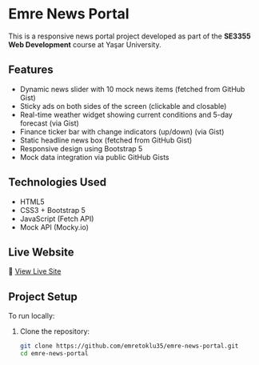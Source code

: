 # Emre News Portal

This is a responsive news portal project developed as part of the **SE3355 Web Development** course at Yaşar University.

## Features

- Dynamic news slider with 10 mock news items (fetched from GitHub Gist)
- Sticky ads on both sides of the screen (clickable and closable)
- Real-time weather widget showing current conditions and 5-day forecast (via Gist)
- Finance ticker bar with change indicators (up/down) (via Gist)
- Static headline news box (fetched from GitHub Gist)
- Responsive design using Bootstrap 5
- Mock data integration via public GitHub Gists


## Technologies Used

- HTML5
- CSS3 + Bootstrap 5
- JavaScript (Fetch API)
- Mock API (Mocky.io)

## Live Website

🔗 [View Live Site](https://emretoklu35.github.io/emre-news-portal/)

## Project Setup

To run locally:

1. Clone the repository:
   ```bash
   git clone https://github.com/emretoklu35/emre-news-portal.git
   cd emre-news-portal
